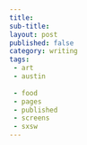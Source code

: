 ```yaml
---
title: 
sub-title: 
layout: post
published: false
category: writing
tags:
 - art
 - austin
 
 - food
 - pages
 - published
 - screens
 - sxsw
---
```




<!-- <a href="" target="blank">
  <img src="" alt="">
</a> -->

<!-- (Originally published by the Austin Chronicle on XXXXXX under the title [title](http).) -->